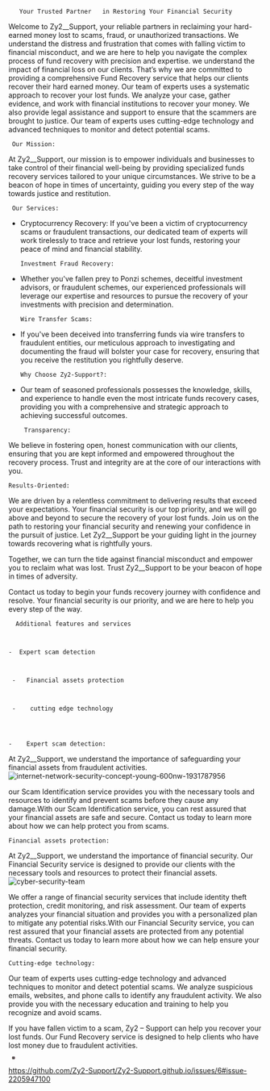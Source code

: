        Your Trusted Partner   in Restoring Your Financial Security

Welcome to Zy2__Support, your reliable partners in reclaiming your hard-earned money lost to scams, fraud, or unauthorized transactions. We understand the distress and frustration that comes with falling victim to financial misconduct, and we are here to help you navigate the complex process of fund recovery with precision and expertise.
   we understand the impact of financial loss on our clients. That’s why we are committed to providing a comprehensive Fund Recovery service that helps our clients recover their hard earned money. 
   Our team of experts uses a systematic approach to recover your lost funds. We analyze your case, gather evidence, and work with financial institutions to recover your money. We also provide legal assistance and support to ensure that the scammers are brought to justice.
Our team of experts uses cutting-edge technology and advanced techniques to monitor and detect potential scams. 

      
     Our Mission:

At Zy2__Support, our mission is to empower individuals and businesses to take control of their financial well-being by providing specialized funds recovery services tailored to your unique circumstances. We strive to be a beacon of hope in times of uncertainty, guiding you every step of the way towards justice and restitution.

     Our Services:

- Cryptocurrency Recovery: If you've been a victim of cryptocurrency scams or fraudulent transactions, our dedicated team of experts will work tirelessly to trace and retrieve your lost funds, restoring your peace of mind and financial stability.

      Investment Fraud Recovery:

- Whether you've fallen prey to Ponzi schemes, deceitful investment advisors, or fraudulent schemes, our experienced professionals will leverage our expertise and resources to pursue the recovery of your investments with precision and determination.
    
      Wire Transfer Scams:

- If you've been deceived into transferring funds via wire transfers to fraudulent entities, our meticulous approach to investigating and documenting the fraud will bolster your case for recovery, ensuring that you receive the restitution you rightfully deserve.

      Why Choose Zy2-Support?:

- Our team of seasoned professionals possesses the knowledge, skills, and experience to handle even the most intricate funds recovery cases, providing you with a comprehensive and strategic approach to achieving successful outcomes.

       Transparency:

 We believe in fostering open, honest communication with our clients, ensuring that you are kept informed and empowered throughout the recovery process. Trust and integrity are at the core of our interactions with you.

    Results-Oriented:

  We are driven by a relentless commitment to delivering results that exceed your expectations. Your financial security is our top priority, and we will go above and beyond to secure the recovery of your lost funds.
Join us on the path to restoring your financial security and renewing your confidence in the pursuit of justice. Let Zy2__Support be your guiding light in the journey towards recovering what is rightfully yours.

Together, we can turn the tide against financial misconduct and empower you to reclaim what was lost. Trust Zy2__Support to be your beacon of hope in times of adversity.

Contact us today to begin your funds recovery journey with confidence and resolve. Your financial security is our priority, and we are here to help you every step of the way.


      Additional features and services



    -  Expert scam detection



     -   Financial assets protection



     -    cutting edge technology 
    



    -    Expert scam detection: 



At Zy2__Support, we understand the importance of safeguarding your financial assets from fraudulent activities. 
![internet-network-security-concept-young-600nw-1931787956](https://github.com/Zy2-Support/Zy2-Support.github.io/assets/159892438/eff1e7cf-4fa0-44cf-92a9-d2c487351ea3)

our Scam Identification service provides you with the necessary tools and resources to identify and prevent scams before they cause any damage.With our Scam Identification service, you can rest assured that your financial assets are safe and secure. Contact us today to learn more about how we can help protect you from scams. 

    Financial assets protection:
    
At Zy2__Support, we understand the importance of financial security. Our Financial Security service is designed to provide our clients with the necessary tools and resources to protect their financial assets.
![cyber-security-team](https://github.com/Zy2-Support/Zy2-Support.github.io/assets/159892438/972d6c53-6403-4dea-a67c-9c4759622c06)

We offer a range of financial security services that include identity theft protection, credit monitoring, and risk assessment. Our team of experts analyzes your financial situation and provides you with a personalized plan to mitigate any potential risks.With our Financial Security service, you can rest assured that your financial assets are protected from any potential threats. Contact us today to learn more about how we can help ensure your financial security. 

    Cutting-edge technology:

Our team of experts uses cutting-edge technology and advanced techniques to monitor and detect potential scams. We analyze suspicious emails, websites, and phone calls to identify any fraudulent activity. We also provide you with the necessary education and training to help you recognize and avoid scams. 








 

                                                       


If you have fallen victim to a scam, Zy2 – Support can help you recover your lost funds. Our Fund Recovery service is designed to help clients who have lost money due to fraudulent activities.

































<svg xmlns="http://www.w3.org/2000/svg" width="20" height="5" viewBox="0 0 102 102" id="instagram"><defs><radialGradient id="a" cx="6.601" cy="99.766" r="129.502" gradientUnits="userSpaceOnUse"><stop offset=".09" stop-color="#fa8f21"></stop><stop offset=".78" stop-color="#d82d7e"></stop></radialGradient><radialGradient id="b" cx="70.652" cy="96.49" r="113.963" gradientUnits="userSpaceOnUse"><stop offset=".64" stop-color="#8c3aaa" stop-opacity="0"></stop><stop offset="1" stop-color="#8c3aaa"></stop></radialGradient></defs><path fill="url(#a)" d="M25.865,101.639A34.341,34.341,0,0,1,14.312,99.5a19.329,19.329,0,0,1-7.154-4.653A19.181,19.181,0,0,1,2.5,87.694,34.341,34.341,0,0,1,.364,76.142C.061,69.584,0,67.617,0,51s.067-18.577.361-25.14A34.534,34.534,0,0,1,2.5,14.312,19.4,19.4,0,0,1,7.154,7.154,19.206,19.206,0,0,1,14.309,2.5,34.341,34.341,0,0,1,25.862.361C32.422.061,34.392,0,51,0s18.577.067,25.14.361A34.534,34.534,0,0,1,87.691,2.5a19.254,19.254,0,0,1,7.154,4.653A19.267,19.267,0,0,1,99.5,14.309a34.341,34.341,0,0,1,2.14,11.553c.3,6.563.361,8.528.361,25.14s-.061,18.577-.361,25.14A34.5,34.5,0,0,1,99.5,87.694,20.6,20.6,0,0,1,87.691,99.5a34.342,34.342,0,0,1-11.553,2.14c-6.557.3-8.528.361-25.14.361s-18.577-.058-25.134-.361" data-name="Path 16"></path><path fill="url(#www.instagram.com/link here=https://www.instagram.com/zy2___support?igsh=YzljYTk1ODg3Zg==)" d="M25.865,101.639A34.341,34.341,0,0,1,14.312,99.5a19.329,19.329,0,0,1-7.154-4.653A19.181,19.181,0,0,1,2.5,87.694,34.341,34.341,0,0,1,.364,76.142C.061,69.584,0,67.617,0,51s.067-18.577.361-25.14A34.534,34.534,0,0,1,2.5,14.312,19.4,19.4,0,0,1,7.154,7.154,19.206,19.206,0,0,1,14.309,2.5,34.341,34.341,0,0,1,25.862.361C32.422.061,34.392,0,51,0s18.577.067,25.14.361A34.534,34.534,0,0,1,87.691,2.5a19.254,19.254,0,0,1,7.154,4.653A19.267,19.267,0,0,1,99.5,14.309a34.341,34.341,0,0,1,2.14,11.553c.3,6.563.361,8.528.361,25.14s-.061,18.577-.361,25.14A34.5,34.5,0,0,1,99.5,87.694,20.6,20.6,0,0,1,87.691,99.5a34.342,34.342,0,0,1-11.553,2.14c-6.557.3-8.528.361-25.14.361s-18.577-.058-25.134-.361" data-name="Path 17"></path><path fill="#fff" d="M461.114,477.413a12.631,12.631,0,1,1,12.629,12.632,12.631,12.631,0,0,1-12.629-12.632m-6.829,0a19.458,19.458,0,1,0,19.458-19.458,19.457,19.457,0,0,0-19.458,19.458m35.139-20.229a4.547,4.547,0,1,0,4.549-4.545h0a4.549,4.549,0,0,0-4.547,4.545m-30.99,51.074a20.943,20.943,0,0,1-7.037-1.3,12.547,12.547,0,0,1-7.193-7.19,20.923,20.923,0,0,1-1.3-7.037c-.184-3.994-.22-5.194-.22-15.313s.04-11.316.22-15.314a21.082,21.082,0,0,1,1.3-7.037,12.54,12.54,0,0,1,7.193-7.193,20.924,20.924,0,0,1,7.037-1.3c3.994-.184,5.194-.22,15.309-.22s11.316.039,15.314.221a21.082,21.082,0,0,1,7.037,1.3,12.541,12.541,0,0,1,7.193,7.193,20.926,20.926,0,0,1,1.3,7.037c.184,4,.22,5.194.22,15.314s-.037,11.316-.22,15.314a21.023,21.023,0,0,1-1.3,7.037,12.547,12.547,0,0,1-7.193,7.19,20.925,20.925,0,0,1-7.037,1.3c-3.994.184-5.194.22-15.314.22s-11.316-.037-15.309-.22m-.314-68.509a27.786,27.786,0,0,0-9.2,1.76,19.373,19.373,0,0,0-11.083,11.083,27.794,27.794,0,0,0-1.76,9.2c-.187,4.04-.229,5.332-.229,15.623s.043,11.582.229,15.623a27.793,27.793,0,0,0,1.76,9.2,19.374,19.374,0,0,0,11.083,11.083,27.813,27.813,0,0,0,9.2,1.76c4.042.184,5.332.229,15.623.229s11.582-.043,15.623-.229a27.8,27.8,0,0,0,9.2-1.76,19.374,19.374,0,0,0,11.083-11.083,27.716,27.716,0,0,0,1.76-9.2c.184-4.043.226-5.332.226-15.623s-.043-11.582-.226-15.623a27.786,27.786,0,0,0-1.76-9.2,19.379,19.379,0,0,0-11.08-11.083,27.748,27.748,0,0,0-9.2-1.76c-4.041-.185-5.332-.229-15.621-.229s-11.583.043-15.626.229" data-name="Path 18" transform="translate(-422.637 -426.196)"></path></svg>

https://github.com/Zy2-Support/Zy2-Support.github.io/issues/6#issue-2205947100
